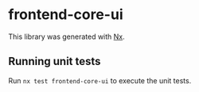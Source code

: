# frontend-core-ui

This library was generated with [Nx](https://nx.dev).

## Running unit tests

Run `nx test frontend-core-ui` to execute the unit tests.
